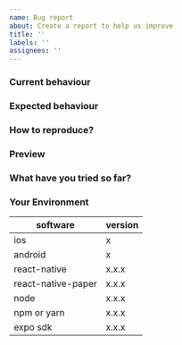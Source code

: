 ```yaml
---
name: Bug report
about: Create a report to help us improve
title: ''
labels: ''
assignees: ''
---
```


### Current behaviour
<!-- Describe your issue in detail -->

### Expected behaviour
<!-- A clear and concise description of what you expected to happen -->

### How to reproduce?
<!-- Help us to reproduce the issue and describe the steps -->
<!-- Attach code example on snack.expo.dev or in a GitHub repo -->

### Preview
<!-- Include screenshots or video if applicable. -->

### What have you tried so far?
<!-- List down the steps you have tried to fix or identify the issue. -->

### Your Environment

| software                      | version
| --------------------- | -------
| ios                                | x
| android                        | x
| react-native                | x.x.x
| react-native-paper    | x.x.x
| node                            | x.x.x
| npm or yarn                | x.x.x
| expo sdk                     | x.x.x